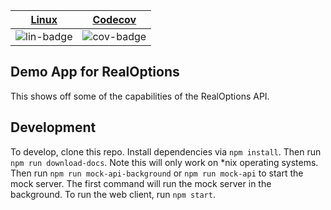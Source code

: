 | [Linux][lin-link] | [Codecov][cov-link] |
| :---------------: | :-----------------: |
| ![lin-badge]      | ![cov-badge]        |

[lin-badge]: https://github.com/realoptions/demo-api-app/workflows/test/badge.svg
[lin-link]:  https://github.com/realoptions/demo-api-app/actions
[cov-badge]: https://codecov.io/gh/realoptions/demo-api-app/branch/master/graph/badge.svg
[cov-link]:  https://codecov.io/gh/realoptions/demo-api-app


## Demo App for RealOptions

This shows off some of the capabilities of the RealOptions API.  

## Development

To develop, clone this repo.  Install dependencies via `npm install`.  Then run `npm run download-docs`.  Note this will only work on *nix operating systems.  Then run `npm run mock-api-background` or `npm run mock-api` to start the mock server.  The first command will run the mock server in the background.  To run the web client, run `npm start`.  